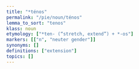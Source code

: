 ```yaml
---
title: "*ténos"
permalink: "/pie/noun/ténos"
lemma_to_sort: "tenos"
klass: noun
etymology: ["*ten- (“stretch, extend”) +‎ *-os"]
markers: [["n", "neuter gender"]]
synonyms: []
definitions: ["extension"]
topics: []
---
```

